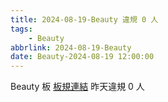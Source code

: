 ```yaml
---
title: 2024-08-19-Beauty 違規 0 人
tags:
    - Beauty
abbrlink: 2024-08-19-Beauty
date: Beauty-2024-08-19 12:00:00
---
```

Beauty 板 [板規連結](https://www.ptt.cc/bbs/Beauty/M.1630069980.A.84B.html)
昨天違規 0 人

